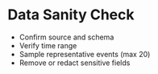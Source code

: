 # Data Sanity Check
- Confirm source and schema
- Verify time range
- Sample representative events (max 20)
- Remove or redact sensitive fields
